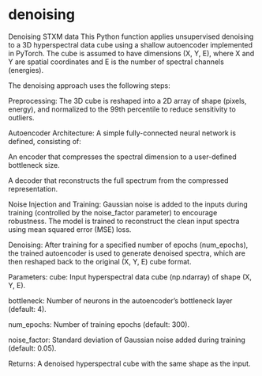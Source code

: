 # denoising
Denoising STXM data
This Python function applies unsupervised denoising to a 3D hyperspectral data cube using a shallow autoencoder implemented in PyTorch. The cube is assumed to have dimensions (X, Y, E), where X and Y are spatial coordinates and E is the number of spectral channels (energies).

The denoising approach uses the following steps:

Preprocessing:
The 3D cube is reshaped into a 2D array of shape (pixels, energy), and normalized to the 99th percentile to reduce sensitivity to outliers.

Autoencoder Architecture:
A simple fully-connected neural network is defined, consisting of:

An encoder that compresses the spectral dimension to a user-defined bottleneck size.

A decoder that reconstructs the full spectrum from the compressed representation.

Noise Injection and Training:
Gaussian noise is added to the inputs during training (controlled by the noise_factor parameter) to encourage robustness. The model is trained to reconstruct the clean input spectra using mean squared error (MSE) loss.

Denoising:
After training for a specified number of epochs (num_epochs), the trained autoencoder is used to generate denoised spectra, which are then reshaped back to the original (X, Y, E) cube format.

Parameters:
cube: Input hyperspectral data cube (np.ndarray) of shape (X, Y, E).

bottleneck: Number of neurons in the autoencoder’s bottleneck layer (default: 4).

num_epochs: Number of training epochs (default: 300).

noise_factor: Standard deviation of Gaussian noise added during training (default: 0.05).

Returns:
A denoised hyperspectral cube with the same shape as the input.

